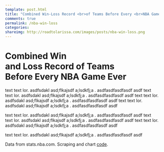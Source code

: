 ```yaml
---
template: post.html
title: "Combined Win-Loss Record <br>of Teams Before Every <br>NBA Game"
comments: true
permalink: /nba-win-loss
categories: 
shareimg: http://roadtolarissa.com/images/posts/nba-win-loss.png
---
```



<h1 class='title'>Combined Win <br>and Loss Record of  Teams<br>  Before Every NBA Game Ever<br> </h1>
<div id='graph'></div>

text text lor. asdfsdakl asd;flkajsdf  a;lsdkfj;a . asdfasdfasdfasdf asdf
text text lor. asdfsdakl asd;flkajsdf  a;lsdkfj;a . asdfasdfasdfasdf asdf
text text lor. asdfsdakl asd;flkajsdf  a;lsdkfj;a . asdfasdfasdfasdf asdf
text text lor. asdfsdakl asd;flkajsdf  a;lsdkfj;a . asdfasdfasdfasdf asdf

text text lor. asdfsdakl asd;flkajsdf  a;lsdkfj;a . asdfasdfasdfasdf asdf
text text lor. asdfsdakl asd;flkajsdf  a;lsdkfj;a . asdfasdfasdfasdf asdf
text text lor. asdfsdakl asd;flkajsdf  a;lsdkfj;a . asdfasdfasdfasdf asdf

text text lor. asdfsdakl asd;flkajsdf  a;lsdkfj;a . asdfasdfasdfasdf asdf

<span class='source'>Data from stats.nba.com. Scraping and chart [code](https://github.com/1wheel/roadtolarissa/tree/master/source/javascripts/posts/nba-win-loss).</span>

<div class='tooltip'></div>


<link rel="stylesheet" type="text/css" href="/javascripts/posts/nba-win-loss/style.css">


<script src="/javascripts/libs/d3.4.11.js" type="text/javascript"></script>
<script src="/javascripts/libs/lodash.js" type="text/javascript"></script>
<script src="/javascripts/libs/d3-jetpack-v1.js" type="text/javascript"></script>
<script src="/javascripts/libs/d3-starterkit-v0.js" type="text/javascript"></script>

<script src="/javascripts/posts/nba-win-loss/script.js"></script>
